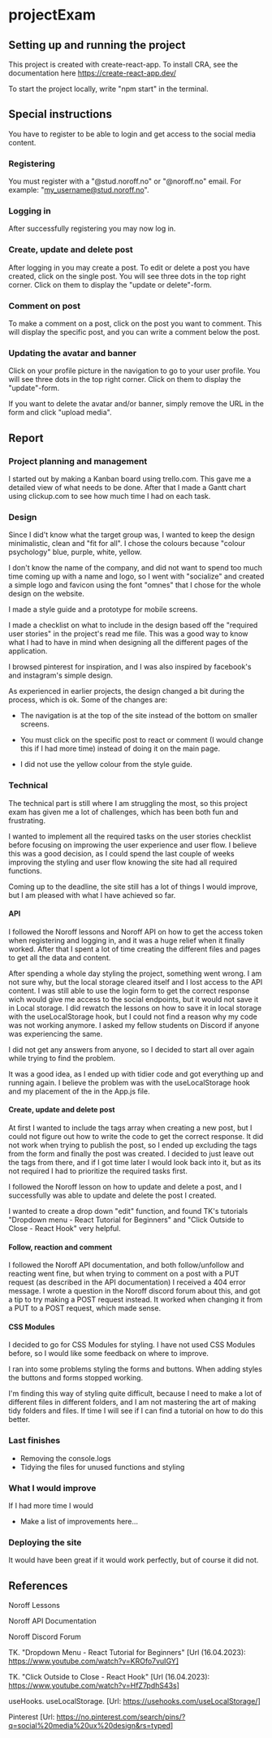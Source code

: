 # projectExam
 
## Setting up and running the project
This project is created with create-react-app. To install CRA, see the documentation here https://create-react-app.dev/

To start the project locally, write "npm start" in the terminal.

## Special instructions
You have to register to be able to login and get access to the social media content. 

### Registering
You must register with a "@stud.noroff.no" or "@noroff.no" email. For example: "my_username@stud.noroff.no".

### Logging in
After successfully registering you may now log in. 

### Create, update and delete post
After logging in you may create a post. To edit or delete a post you have created, click on the single post. You will see three dots in the top right corner. Click on them to display the "update or delete"-form.

### Comment on post
To make a comment on a post, click on the post you want to comment. This will display the specific post, and you can write a comment below the post.

### Updating the avatar and banner
Click on your profile picture in the navigation to go to your user profile. You will see three dots in the top right corner. Click on them to display the "update"-form.

If you want to delete the avatar and/or banner, simply remove the URL in the form and click "upload media".

## Report
### Project planning and management
I started out by making a Kanban board using trello.com. This gave me a detailed view of what needs to be done. After that I made a Gantt chart using clickup.com to see how much time I had on each task.
### Design
Since I did't know what the target group was, I wanted to keep the design minimalistic, clean and "fit for all". I chose the colours because "colour psychology" blue, purple, white, yellow.

I don't know the name of the company, and did not want to spend too much time coming up with a name and logo, so I went with "socialize" and created a simple logo and favicon using the font "omnes" that I chose for the whole design on the website.

I made a style guide and a prototype for mobile screens.

I made a checklist on what to include in the design based off the "required user stories" in the project's read me file. This was a good way to know what I had to have in mind when designing all the different pages of the application. 

I browsed pinterest for inspiration, and I was also inspired by facebook's and instagram's simple design. 

As experienced in earlier projects, the design changed a bit during the process, which is ok. Some of the changes are:

- The navigation is at the top of the site instead of the bottom on smaller screens.

- You must click on the specific post to react or comment (I would change this if I had more time) instead of doing it on the main page.

- I did not use the yellow colour from the style guide.

### Technical
The technical part is still where I am struggling the most, so this project exam has given me a lot of challenges, which has been both fun and frustrating. 

I wanted to implement all the required tasks on the user stories checklist before focusing on improwing the user experience and user flow. I believe this was a good decision, as I could spend the last couple of weeks improving the styling and user flow knowing the site had all required functions. 

Coming up to the deadline, the site still has a lot of things I would improve, but I am pleased with what I have achieved so far.

#### API
I followed the Noroff lessons and Noroff API on how to get the access token when registering and logging in, and it was a huge relief when it finally worked. After that I spent a lot of time creating the different files and pages to get all the data and content.

After spending a whole day styling the project, something went wrong. I am not sure why, but the local storage cleared itself and I lost access to the API content. I was still able to use the login form to get the correct response wich would give me access to the social endpoints, but it would not save it in Local storage. I did rewatch the lessons on how to save it in local storage with the useLocalStorage hook, but I could not find a reason why my code was not working anymore. I asked my fellow students on Discord if anyone was experiencing the same. 

I did not get any answers from anyone, so I decided to start all over again while trying to find the problem.

It was a good idea, as I ended up with tidier code and got everything up and running again. I believe the problem was with the useLocalStorage hook and my placement of the <Authprovider> in the App.js file.

#### Create, update and delete post
At first I wanted to include the tags array when creating a new post, but I could not figure out how to write the code to get the correct response. It did not work when trying to publish the post, so I ended up excluding the tags from the form and finally the post was created. I decided to just leave out the tags from there, and if I got time later I would look back into it, but as its not required I had to prioritize the required tasks first.

I followed the Noroff lesson on how to update and delete a post, and I successfully was able to update and delete the post I created. 

I wanted to create a drop down "edit" function, and found TK's tutorials "Dropdown menu - React Tutorial for Beginners" and "Click Outside to Close - React Hook" very helpful.

#### Follow, reaction and comment
I followed the Noroff API documentation, and both follow/unfollow and reacting went fine, but when trying to comment on a post with a PUT request (as described in the API documentation) I received a 404 error message. I wrote a question in the Noroff discord forum about this, and got a tip to try making a POST request instead. It worked when changing it from a PUT to a POST request, which made sense.

#### CSS Modules
I decided to go for CSS Modules for styling. I have not used CSS Modules before, so I would like some feedback on where to improve.

I ran into some problems styling the forms and buttons. When adding styles the buttons and forms stopped working.

I'm finding this way of styling quite difficult, because I need to make a lot of different files in different folders, and I am not mastering the art of making tidy folders and files. If time I will see if I can find a tutorial on how to do this better.

### Last finishes
- Removing the console.logs
- Tidying the files for unused functions and styling
### What I would improve
If I had more time I would
- Make a list of improvements here...

### Deploying the site
It would have been great if it would work perfectly, but of course it did not. 


## References
Noroff Lessons

Noroff API Documentation

Noroff Discord Forum

TK. "Dropdown Menu - React Tutorial for Beginners" [Url (16.04.2023): https://www.youtube.com/watch?v=KROfo7vuIGY]

TK. "Click Outside to Close - React Hook" [Url (16.04.2023): https://www.youtube.com/watch?v=HfZ7pdhS43s]

useHooks. useLocalStorage. [Url: https://usehooks.com/useLocalStorage/]

Pinterest [Url: https://no.pinterest.com/search/pins/?q=social%20media%20ux%20design&rs=typed]